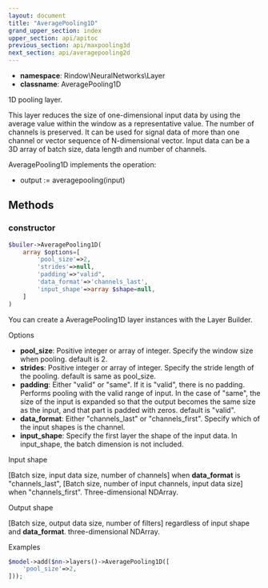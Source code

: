 ```yaml
---
layout: document
title: "AveragePooling1D"
grand_upper_section: index
upper_section: api/apitoc
previous_section: api/maxpooling3d
next_section: api/averagepooling2d
---
```



- **namespace**: Rindow\NeuralNetworks\Layer
- **classname**: AveragePooling1D

 1D pooling layer.

 This layer reduces the size of one-dimensional input data by using the average value within the window as a representative value.  The number of channels is preserved.
 It can be used for signal data of more than one channel or vector sequence of N-dimensional vector.
 Input data can be a 3D array of batch size, data length and number of channels.

AveragePooling1D implements the operation:

- output := averagepooling(input)


Methods
-------

### constructor
```php
$builer->AveragePooling1D(
    array $options=[
        'pool_size'=>2,
        'strides'=>null,
        'padding'=>"valid",
        'data_format'=>'channels_last',
        'input_shape'=>array $shape=null,
    ]
)
```
You can create a AveragePooling1D layer instances with the Layer Builder.

Options

- **pool_size**: Positive integer or array of integer. Specify the window size when pooling. default is 2.
- **strides**: Positive integer or array of integer. Specify the stride length of the pooling. default is same as pool_size.
- **padding**: Either "valid" or "same". If it is "valid", there is no padding.  Performs pooling with the valid range of input.  In the case of "same", the size of the input is expanded so that the output becomes the same size as the input, and that part is padded with zeros. default is "valid".
- **data_format**: Either "channels_last" or "channels_first". Specify which of the input shapes is the channel.
- **input_shape**: Specify the first layer the shape of the input data. In input_shape, the batch dimension is not included.

Input shape

[Batch size, input data size, number of channels] when **data_format** is "channels_last", [Batch size, number of input channels, input data size] when "channels_first".
 Three-dimensional NDArray.


Output shape

[Batch size, output data size, number of filters] regardless of input shape and **data_format**.
 three-dimensional NDArray.

Examples

```php
$model->add($nn->layers()->AveragePooling1D([
    'pool_size'=>2,
]));
```
